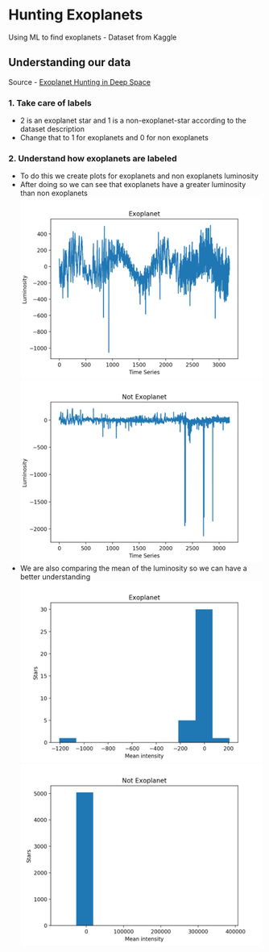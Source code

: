 # Hunting Exoplanets
Using ML to find exoplanets - Dataset from Kaggle

## Understanding our data
Source - [Exoplanet Hunting in Deep Space](https://www.kaggle.com/keplersmachines/kepler-labelled-time-series-data)
### 1. Take care of labels
  - 2 is an exoplanet star and 1 is a non-exoplanet-star according to the dataset description
  - Change that to 1 for exoplanets and 0 for non exoplanets
### 2. Understand how exoplanets are labeled
  - To do this we create plots for exoplanets and non exoplanets luminosity
  - After doing so we can see that exoplanets have a greater luminosity than non exoplanets
  ![](https://raw.githubusercontent.com/martzdev/hunting_exoplanets/master/images/exo_lum.png)
  ![](https://raw.githubusercontent.com/martzdev/hunting_exoplanets/master/images/nonexo_lum.png)
  - We are also comparing the mean of the luminosity so we can have a better understanding
  ![](https://raw.githubusercontent.com/martzdev/hunting_exoplanets/master/images/exo_mean.png)
  ![](https://raw.githubusercontent.com/martzdev/hunting_exoplanets/master/images/nonexo_mean.png)
  
